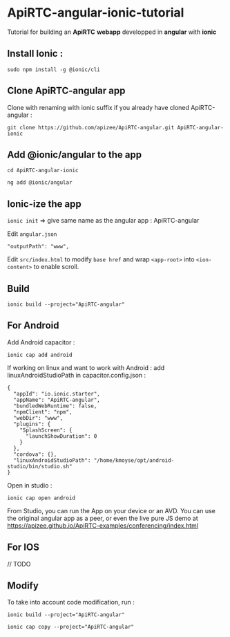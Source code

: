 # ApiRTC-angular-ionic-tutorial

Tutorial for building an **ApiRTC** **webapp** developped in **angular** with **ionic**

## Install Ionic :
`sudo npm install -g @ionic/cli`

## Clone ApiRTC-angular app

Clone with renaming with ionic suffix if you already have cloned ApiRTC-angular :

`git clone https://github.com/apizee/ApiRTC-angular.git ApiRTC-angular-ionic`

## Add @ionic/angular to the app

`cd ApiRTC-angular-ionic`

`ng add @ionic/angular`

## Ionic-ize the app 

`ionic init`
 => give same name as the angular app : ApiRTC-angular

Edit `angular.json`

	"outputPath": "www",
	
Edit `src/index.html` to modify `base href` and wrap `<app-root>` into `<ion-content>` to enable scroll.
    <base href="./">
    <body>
        <ion-content overflow-scroll="true">
            <app-root></app-root>
        </ion-content>
    </body>


## Build

`ionic build --project="ApiRTC-angular"`

## For Android

Add Android capacitor :

`ionic cap add android`

If working on linux and want to work with Android : add linuxAndroidStudioPath in capacitor.config.json :

    {
      "appId": "io.ionic.starter",
      "appName": "ApiRTC-angular",
      "bundledWebRuntime": false,
      "npmClient": "npm",
      "webDir": "www",
      "plugins": {
        "SplashScreen": {
          "launchShowDuration": 0
        }
      },
      "cordova": {},
      "linuxAndroidStudioPath": "/home/kmoyse/opt/android-studio/bin/studio.sh"    
    }

Open in studio :

`ionic cap open android`

From Studio, you can run the App on your device or an AVD. You can use the original angular app as a peer, or even the live pure JS demo at https://apizee.github.io/ApiRTC-examples/conferencing/index.html

## For IOS

// TODO

## Modify 

To take into account code modification, run :

`ionic build --project="ApiRTC-angular"`

`ionic cap copy --project="ApiRTC-angular"`
